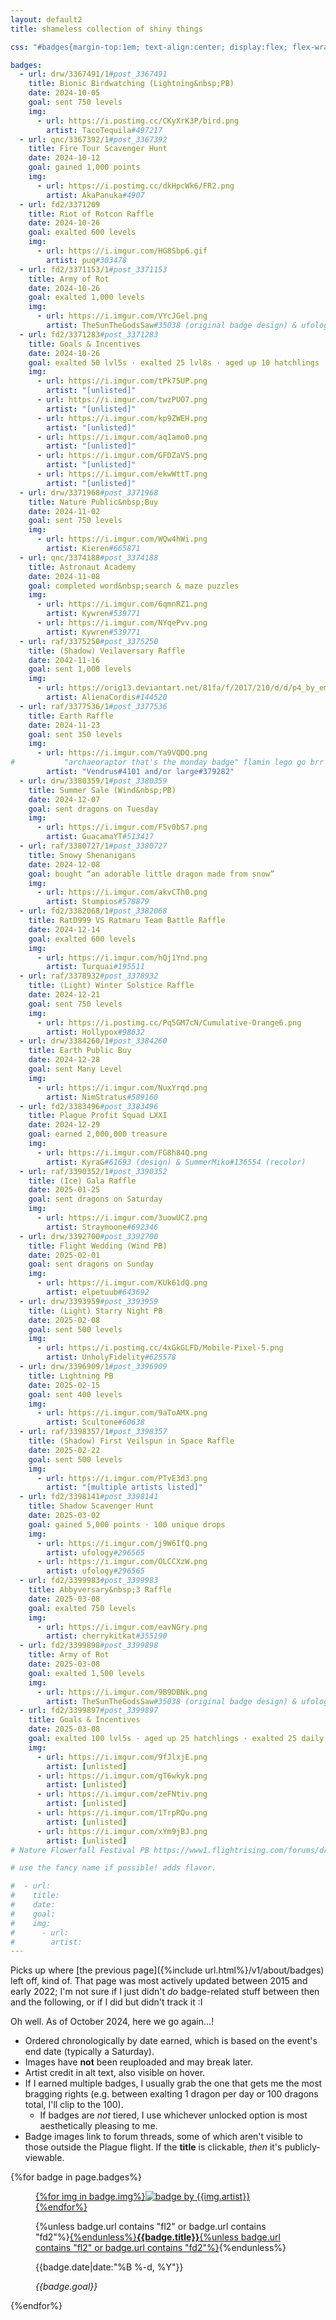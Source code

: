 ```yaml
---
layout: default2
title: shameless collection of shiny things

css: "#badges{margin-top:1em; text-align:center; display:flex; flex-wrap:wrap;} figure{width:46%; display:inline-block; background:#efefef; margin:2%; padding:.5em; border-radius:5px;} figure img{padding-top:.5em;} figure p{margin:.25em 0;} .b-title{line-height:1.15;} .b-info{font-size:.85em; margin-bottom:.5em;} .b-info p:last-child{margin-top:.5em;} @media only screen and (min-width:55em) {figure{max-width:30%; margin:1.5%;}}"

badges:
  - url: drw/3367491/1#post_3367491
    title: Bionic Birdwatching (Lightning&nbsp;PB)
    date: 2024-10-05
    goal: sent 750 levels
    img:
      - url: https://i.postimg.cc/CKyXrK3P/bird.png
        artist: TacoTequila#497217
  - url: qnc/3367392/1#post_3367392
    title: Fire Tour Scavenger Hunt
    date: 2024-10-12
    goal: gained 1,000 points
    img:
      - url: https://i.postimg.cc/dkHpcWk6/FR2.png
        artist: AkaPanuka#4907
  - url: fd2/3371209
    title: Riot of Rotcon Raffle
    date: 2024-10-26
    goal: exalted 600 levels
    img:
      - url: https://i.imgur.com/HG8Sbp6.gif
        artist: puq#303478
  - url: fd2/3371153/1#post_3371153
    title: Army of Rot
    date: 2024-10-26
    goal: exalted 1,000 levels
    img:
      - url: https://i.imgur.com/VYcJGel.png
        artist: TheSunTheGodsSaw#35038 (original badge design) & ufology#296565 (recolors)
  - url: fd2/3371283#post_3371283
    title: Goals & Incentives
    date: 2024-10-26
    goal: exalted 50 lvl5s · exalted 25 lvl8s · aged up 10 hatchlings · exalted 5 daily bonuses · hatched 1 fodder nest · raided the AH 5 times
    img:
      - url: https://i.imgur.com/tPk75UP.png
        artist: "[unlisted]"
      - url: https://i.imgur.com/twzPUO7.png
        artist: "[unlisted]"
      - url: https://i.imgur.com/kp9ZWEH.png
        artist: "[unlisted]"
      - url: https://i.imgur.com/aq1amo0.png
        artist: "[unlisted]"
      - url: https://i.imgur.com/GFDZaVS.png
        artist: "[unlisted]"
      - url: https://i.imgur.com/ekwWttT.png
        artist: "[unlisted]"
  - url: drw/3371968#post_3371968
    title: Nature Public&nbsp;Buy
    date: 2024-11-02
    goal: sent 750 levels
    img:
      - url: https://i.imgur.com/WQw4hWi.png
        artist: Kieren#665871
  - url: qnc/3374188#post_3374188
    title: Astronaut Academy
    date: 2024-11-08
    goal: completed word&nbsp;search & maze puzzles
    img:
      - url: https://i.imgur.com/6qmnRZ1.png
        artist: Kywren#539771
      - url: https://i.imgur.com/NYqePvv.png
        artist: Kywren#539771
  - url: raf/3375250#post_3375250
    title: (Shadow) Veilaversary Raffle
    date: 2042-11-16
    goal: sent 1,000 levels
    img:
      - url: https://orig13.deviantart.net/81fa/f/2017/210/d/d/p4_by_empressfiraya-dbi65t6.gif
        artist: AlienaCordis#144520
  - url: raf/3377536/1#post_3377536
    title: Earth Raffle
    date: 2024-11-23
    goal: sent 350 levels
    img:
      - url: https://i.imgur.com/Ya9VQDQ.png
#           "archaeoraptor that's the monday badge" flamin lego go brr
        artist: "Vendrus#4101 and/or large#379282"
  - url: drw/3380359/1#post_3380359
    title: Summer Sale (Wind&nbsp;PB)
    date: 2024-12-07
    goal: sent dragons on Tuesday
    img:
      - url: https://i.imgur.com/F5v0bS7.png
        artist: GuacamaYT#513417
  - url: raf/3380727/1#post_3380727
    title: Snowy Shenanigans
    date: 2024-12-08
    goal: bought “an adorable little dragon made from snow”
    img:
      - url: https://i.imgur.com/akvCTh0.png
        artist: Stumpios#578879
  - url: fd2/3382068/1#post_3382068
    title: RatD999 VS Ratmaru Team Battle Raffle
    date: 2024-12-14
    goal: exalted 600 levels 
    img:
      - url: https://i.imgur.com/hQj1Ynd.png
        artist: Turquai#195511
  - url: raf/3378932#post_3378932
    title: (Light) Winter Solstice Raffle
    date: 2024-12-21
    goal: sent 750 levels
    img:
      - url: https://i.postimg.cc/Pq5GM7cN/Cumulative-Orange6.png
        artist: Hollypox#98632
  - url: drw/3384260/1#post_3384260
    title: Earth Public Buy
    date: 2024-12-28
    goal: sent Many Level
    img:
      - url: https://i.imgur.com/NuxYrqd.png
        artist: NimStratus#589160
  - url: fd2/3383496#post_3383496
    title: Plague Profit Squad LXXI
    date: 2024-12-29
    goal: earned 2,000,000 treasure
    img:
      - url: https://i.imgur.com/FG8h84Q.png
        artist: KyraG#61693 (design) & SummerMiko#136554 (recolor)
  - url: raf/3390352/1#post_3390352
    title: (Ice) Gala Raffle
    date: 2025-01-25
    goal: sent dragons on Saturday
    img:
      - url: https://i.imgur.com/3uowUCZ.png
        artist: Straymoone#692346
  - url: drw/3392700#post_3392700
    title: Flight Wedding (Wind PB)
    date: 2025-02-01
    goal: sent dragons on Sunday
    img:
      - url: https://i.imgur.com/KUk61dQ.png
        artist: elpetuub#643692
  - url: drw/3393959#post_3393959
    title: (Light) Starry Night PB
    date: 2025-02-08
    goal: sent 500 levels
    img:
      - url: https://i.postimg.cc/4xGkGLFD/Mobile-Pixel-5.png
        artist: UnholyFidelity#625578
  - url: drw/3396909/1#post_3396909
    title: Lightning PB
    date: 2025-02-15
    goal: sent 400 levels
    img:
      - url: https://i.imgur.com/9aToAMX.png
        artist: Scultone#60638
  - url: raf/3398357/1#post_3398357
    title: (Shadow) First Veilspun in Space Raffle 
    date: 2025-02-22
    goal: sent 500 levels
    img:
      - url: https://i.imgur.com/PTvE3d3.png
        artist: "[multiple artists listed]"
  - url: fd2/3398141#post_3398141
    title: Shadow Scavenger Hunt
    date: 2025-03-02
    goal: gained 5,000 points · 100 unique drops
    img:
      - url: https://i.imgur.com/j9W6IfQ.png
        artist: ufology#296565
      - url: https://i.imgur.com/OLCCXzW.png
        artist: ufology#296565
  - url: fd2/3399983#post_3399983
    title: Abbyversary&nbsp;3 Raffle
    date: 2025-03-08
    goal: exalted 750 levels
    img:
      - url: https://i.imgur.com/eavNGry.png
        artist: cherrykitkat#355190
  - url: fd2/3399898#post_3399898
    title: Army of Rot
    date: 2025-03-08
    goal: exalted 1,500 levels
    img:
      - url: https://i.imgur.com/9B9DBNk.png
        artist: TheSunTheGodsSaw#35038 (original badge design) & ufology#296565 (recolors)
  - url: fd2/3399897#post_3399897
    title: Goals & Incentives
    date: 2025-03-08
    goal: exalted 100 lvl5s · aged up 25 hatchlings · exalted 25 daily bonuses · hatched 5 fodder nests · raided the AH 5 times
    img:
      - url: https://i.imgur.com/9fJlxjE.png
        artist: [unlisted]
      - url: https://i.imgur.com/gT6wkyk.png
        artist: [unlisted]
      - url: https://i.imgur.com/zeFNtiv.png
        artist: [unlisted]
      - url: https://i.imgur.com/1TrpRQu.png
        artist: [unlisted]
      - url: https://i.imgur.com/xYm9jBJ.png
        artist: [unlisted]
# Nature Flowerfall Festival PB https://www1.flightrising.com/forums/drw/3401799/1#post_3401799

# use the fancy name if possible! adds flavor.

#  - url: 
#    title: 
#    date: 
#    goal: 
#    img:
#      - url: 
#        artist: 
---
```

Picks up where [the previous page]({%include url.html%}/v1/about/badges) left off, kind of. That page was most actively updated between 2015 and early 2022; I'm not sure if I just didn't *do* badge-related stuff between then and the following, or if I did but didn't track it :I

Oh well. As of October&nbsp;2024, here we go again...!

- Ordered chronologically by date earned, which is based on the event's end date (typically a Saturday).
- Images have **not** been reuploaded and may break later.
- Artist credit in alt text, also visible on hover.
- If I earned multiple badges, I usually grab the one that gets me the most bragging rights (e.g. between exalting 1 dragon per day or 100 dragons total, I'll clip to the 100).
	- If badges are *not* tiered, I use whichever unlocked option is most aesthetically pleasing to me.
- Badge images link to forum threads, some of which aren't visible to those outside the Plague flight. If the **title** is clickable, *then* it's publicly-viewable.

<div id="badges" class="small">{%for badge in page.badges%}<figure>
	<a href="https://www1.flightrising.com/forums/{{badge.url}}">{%for img in badge.img%}<img src="{{img.url}}" alt="badge by {{img.artist}}" title="by {{img.artist}}"/>{%endfor%}</a>
	<figcaption>
		<p class="b-title">{%unless badge.url contains "fl2" or badge.url contains "fd2"%}<a href="https://www1.flightrising.com/forums/{{badge.url}}">{%endunless%}<b>{{badge.title}}</b>{%unless badge.url contains "fl2" or badge.url contains "fd2"%}</a>{%endunless%}</p>
		<div class="b-info">
			<p>{{badge.date|date:"%B %-d, %Y"}}</p>
			<p><i>{{badge.goal}}</i></p>
		</div>
	</figcaption>
</figure>{%endfor%}</div>